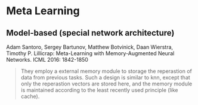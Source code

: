 # Meta Learning


## Model-based (special network architecture)

Adam Santoro, Sergey Bartunov, Matthew Botvinick, Daan Wierstra, Timothy P. Lillicrap:
Meta-Learning with Memory-Augmented Neural Networks. ICML 2016: 1842-1850

> They employ a external memory module to storage the reperastion of data from previous tasks. Such a design is similar to knn, except that only the reperastion vectors are stored here, and the memory module is maintained according to the least recently used principle (like cache).
